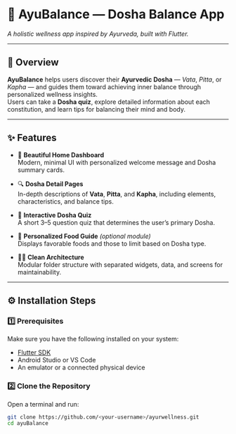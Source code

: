 # 🌿 AyuBalance — Dosha Balance App

_A holistic wellness app inspired by Ayurveda, built with Flutter._

---

## 🧘 Overview

**AyuBalance** helps users discover their **Ayurvedic Dosha** — *Vata*, *Pitta*, or *Kapha* — and guides them toward achieving inner balance through personalized wellness insights.  
Users can take a **Dosha quiz**, explore detailed information about each constitution, and learn tips for balancing their mind and body.

---

## ✨ Features

- 🪷 **Beautiful Home Dashboard**  
  Modern, minimal UI with personalized welcome message and Dosha summary cards.

- 🔍 **Dosha Detail Pages**  
  In-depth descriptions of **Vata**, **Pitta**, and **Kapha**, including elements, characteristics, and balance tips.

- 🧩 **Interactive Dosha Quiz**  
  A short 3–5 question quiz that determines the user’s primary Dosha.

- 🍃 **Personalized Food Guide** *(optional module)*  
  Displays favorable foods and those to limit based on Dosha type.

- 🧑‍🎨 **Clean Architecture**  
  Modular folder structure with separated widgets, data, and screens for maintainability.

---

## ⚙️ Installation Steps

### 1️⃣ Prerequisites
Make sure you have the following installed on your system:
- [Flutter SDK](https://docs.flutter.dev/get-started/install)  
- Android Studio or VS Code  
- An emulator or a connected physical device  

### 2️⃣ Clone the Repository
Open a terminal and run:
```bash
git clone https://github.com/<your-username>/ayurwellness.git
cd ayuBalance

